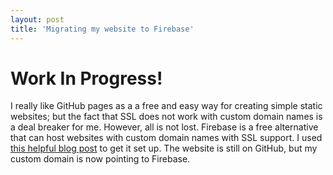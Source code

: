 ```yaml
---
layout: post
title: 'Migrating my website to Firebase'
---
```


# **Work In Progress!**

I really like GitHub pages as a a free and easy way for creating simple static websites; but the fact that SSL does not work with custom domain names is a deal breaker for me. However, all is not lost. Firebase is a free alternative that can host websites with custom domain names with SSL support. I used [this helpful blog post](https://chris.banes.me/2017/06/02/jekyll-firebase/) to get it set up. The website is still on GitHub, but my custom domain is now pointing to Firebase.
